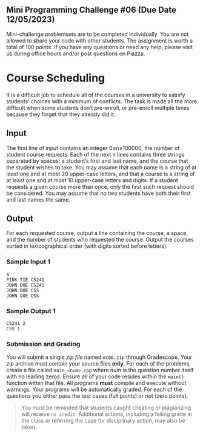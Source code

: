 ## Mini Programming Challenge #06 (Due Date 12/05/2023)

Mini-challenge problemsets are to be completed individually. You are not allowed to share your code with other students. The assignment is worth a total of 100 points. If you have any questions or need any help, please visit us during office hours and/or post questions on Piazza.

# Course Scheduling

It is a difficult job to schedule all of the courses in a university to satisfy students’ choices with a minimum of conflicts. The task is made all the more difficult when some students don’t pre-enroll, or pre-enroll multiple times because they forget that they already did it.

## Input
The first line of input contains an integer 0≤n≤100000, the number of student course requests. Each of the next n lines contains three strings separated by spaces: a student’s first and last name, and the course that the student wishes to take. You may assume that each name is a string of at least one and at most 20 upper-case letters, and that a course is a string of at least one and at most 10 upper-case letters and digits. If a student requests a given course more than once, only the first such request should be considered. You may assume that no two students have both their first and last names the same.

## Output
For each requested course, output a line containing the course, a space, and the number of students who requested the course. Output the courses sorted in lexicographical order (with digits sorted before letters).

### Sample Input 1
```
4
PINK TIE CS241
JOHN DOE CS241
JOHN DOE CSS
JOHN DOE CSS
```

### Sample Output 1
```
CS241 2
CSS 1
```


### Submission and Grading
You will submit a single _zip file_ named `mc06.zip` through Gradescope.  Your zip archive must contain your source files **only**.  For each of the problems, create a file called `main_<num>.cpp` where _num_ is the question number itself with no leading zeros. Ensure _all_ of your code resides within the `main()` function within that file.  All programs **must** compile and execute without warnings.  Your programs will be automatically graded.  For each of the questions you either pass the test cases (full points) or not (zero points).

>You must be reminded that students caught cheating or plagiarizing will receive `no credit`. Additional actions, including a failing grade in the class or referring the case for disciplinary action, may also be taken.
